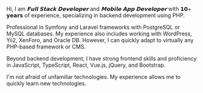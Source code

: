 Hi, I am *𝗙𝘂𝗹𝗹 𝗦𝘁𝗮𝗰𝗸 𝗗𝗲𝘃𝗲𝗹𝗼𝗽𝗲𝗿* and *𝗠𝗼𝗯𝗶𝗹𝗲 𝗔𝗽𝗽 𝗗𝗲𝘃𝗲𝗹𝗼𝗽𝗲𝗿* with 𝟭𝟬+ 𝘆𝗲𝗮𝗿𝘀 of experience, specializing in backend development using PHP.

Professional in Symfony and Laravel frameworks with PostgreSQL or MySQL databases. My experience also includes working with WordPress, Yii2, XenForo, and Oracle DB.
However, I can quickly adapt to virtually any PHP-based framework or CMS.

Beyond backend development, I have strong frontend skills and proficiency in JavaScript, TypeScript, React, Vue.js, jQuery, and Bootstrap.

I'm not afraid of unfamiliar technologies. My experience allows me to quickly learn new technologies.
